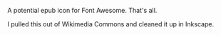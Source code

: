 A potential epub icon for Font Awesome. That's all.

I pulled this out of Wikimedia Commons and cleaned it up in Inkscape.
